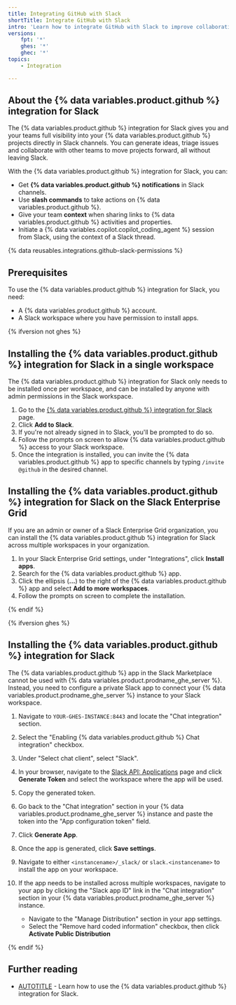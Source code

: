 ```yaml
---
title: Integrating GitHub with Slack
shortTitle: Integrate GitHub with Slack
intro: 'Learn how to integrate GitHub with Slack to improve collaboration and streamline workflows.'
versions:
    fpt: '*'
    ghes: '*'
    ghec: '*'
topics:
    - Integration

---
```


## About the {% data variables.product.github %} integration for Slack

The {% data variables.product.github %} integration for Slack gives you and your teams full visibility into your {% data variables.product.github %} projects directly in Slack channels. You can generate ideas, triage issues and collaborate with other teams to move projects forward, all without leaving Slack.

With the {% data variables.product.github %} integration for Slack, you can:

* Get **{% data variables.product.github %} notifications** in Slack channels.
* Use **slash commands** to take actions on {% data variables.product.github %}.
* Give your team **context** when sharing links to {% data variables.product.github %} activities and properties.
* Initiate a {% data variables.copilot.copilot_coding_agent %} session from Slack, using the context of a Slack thread.

{% data reusables.integrations.github-slack-permissions %}

## Prerequisites

To use the {% data variables.product.github %} integration for Slack, you need:
* A {% data variables.product.github %} account.
* A Slack workspace where you have permission to install apps.

{% ifversion not ghes %}

## Installing the {% data variables.product.github %} integration for Slack in a single workspace

The {% data variables.product.github %} integration for Slack only needs to be installed once per workspace, and can be installed by anyone with admin permissions in the Slack workspace.

1. Go to the [{% data variables.product.github %} integration for Slack](https://slack.github.com/) page.
1. Click **Add to Slack**.
1. If you're not already signed in to Slack, you'll be prompted to do so.
1. Follow the prompts on screen to allow {% data variables.product.github %} access to your Slack workspace.
1. Once the integration is installed, you can invite the {% data variables.product.github %} app to specific channels by typing `/invite @github` in the desired channel.

## Installing the {% data variables.product.github %} integration for Slack on the Slack Enterprise Grid

If you are an admin or owner of a Slack Enterprise Grid organization, you can install the {% data variables.product.github %} integration for Slack across multiple workspaces in your organization.

1. In your Slack Enterprise Grid settings, under "Integrations", click **Install apps**.
1. Search for the {% data variables.product.github %} app.
1. Click the ellipsis (**...**) to the right of the {% data variables.product.github %} app and select **Add to more workspaces**.
1. Follow the prompts on screen to complete the installation.

{% endif %}

{% ifversion ghes %}

## Installing the {% data variables.product.github %} integration for Slack

The {% data variables.product.github %} app in the Slack Marketplace cannot be used with {% data variables.product.prodname_ghe_server %}. Instead, you need to configure a private Slack app to connect your {% data variables.product.prodname_ghe_server %} instance to your Slack workspace.

1. Navigate to `YOUR-GHES-INSTANCE:8443` and locate the "Chat integration" section.
1. Select the "Enabling {% data variables.product.github %} Chat integration" checkbox.
1. Under "Select chat client", select "Slack".
1. In your browser, navigate to the [Slack API: Applications](https://api.slack.com/apps) page and click **Generate Token** and select the workspace where the app will be used.
1. Copy the generated token.
1. Go back to the "Chat integration" section in your {% data variables.product.prodname_ghe_server %} instance and paste the token into the "App configuration token" field.
1. Click **Generate App**.
1. Once the app is generated, click **Save settings**.
1. Navigate to either `<instancename>/_slack/` or `slack.<instancename>` to install the app on your workspace.
1. If the app needs to be installed across multiple workspaces, navigate to your app by clicking the "Slack app ID" link in the "Chat integration" section in your {% data variables.product.prodname_ghe_server %} instance.

    * Navigate to the "Manage Distribution" section in your app settings.
    * Select the "Remove hard coded information" checkbox, then click **Activate Public Distribution**

{% endif %}

## Further reading

* [AUTOTITLE](/integrations/how-tos/slack/use-github-in-slack) - Learn how to use the {% data variables.product.github %} integration for Slack.
